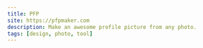 ```yaml
---
title: PFP
site: https://pfpmaker.com
description: Make an awesome profile picture from any photo.
tags: [design, photo, tool]
---
```


